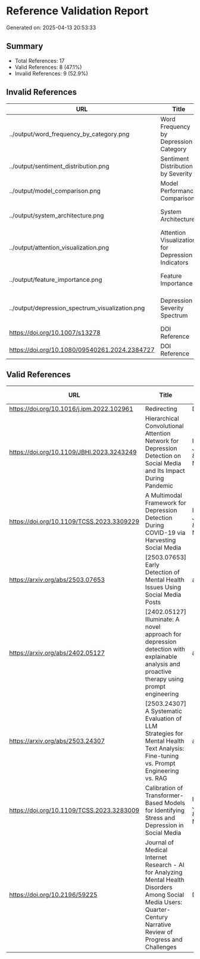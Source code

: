 # Reference Validation Report
Generated on: 2025-04-13 20:53:33

## Summary
- Total References: 17
- Valid References: 8 (47.1%)
- Invalid References: 9 (52.9%)

## Invalid References

| URL | Title | Type | Status | Error |
|-----|-------|------|--------|-------|
| ../output/word_frequency_by_category.png | Word Frequency by Depression Category | Inline | Error | Invalid URL '../output/word_frequency_by_category.png': No scheme supplied. Perhaps you meant https://../output/word_frequency_by_category.png? |
| ../output/sentiment_distribution.png | Sentiment Distribution by Severity | Inline | Error | Invalid URL '../output/sentiment_distribution.png': No scheme supplied. Perhaps you meant https://../output/sentiment_distribution.png? |
| ../output/model_comparison.png | Model Performance Comparison | Inline | Error | Invalid URL '../output/model_comparison.png': No scheme supplied. Perhaps you meant https://../output/model_comparison.png? |
| ../output/system_architecture.png | System Architecture | Inline | Error | Invalid URL '../output/system_architecture.png': No scheme supplied. Perhaps you meant https://../output/system_architecture.png? |
| ../output/attention_visualization.png | Attention Visualization for Depression Indicators | Inline | Error | Invalid URL '../output/attention_visualization.png': No scheme supplied. Perhaps you meant https://../output/attention_visualization.png? |
| ../output/feature_importance.png | Feature Importance | Inline | Error | Invalid URL '../output/feature_importance.png': No scheme supplied. Perhaps you meant https://../output/feature_importance.png? |
| ../output/depression_spectrum_visualization.png | Depression Severity Spectrum | Inline | Error | Invalid URL '../output/depression_spectrum_visualization.png': No scheme supplied. Perhaps you meant https://../output/depression_spectrum_visualization.png? |
| https://doi.org/10.1007/s13278 | DOI Reference | DOI | 404 | HTTP Error: 404 |
| https://doi.org/10.1080/09540261.2024.2384727 | DOI Reference | DOI | 403 | HTTP Error: 403 |

## Valid References

| URL | Title | Type | Response Time (s) |
|-----|-------|------|------------------|
| https://doi.org/10.1016/j.ipm.2022.102961 | Redirecting | DOI | 0.325525 |
| https://doi.org/10.1109/JBHI.2023.3243249 | Hierarchical Convolutional Attention Network for Depression Detection on Social Media and Its Impact During Pandemic | IEEE Journals & Magazine | IEEE Xplore | DOI | 0.311108 |
| https://doi.org/10.1109/TCSS.2023.3309229 | A Multimodal Framework for Depression Detection During COVID-19 via Harvesting Social Media | IEEE Journals & Magazine | IEEE Xplore | DOI | 0.358006 |
| https://arxiv.org/abs/2503.07653 | [2503.07653] Early Detection of Mental Health Issues Using Social Media Posts | arXiv | 0.121214 |
| https://arxiv.org/abs/2402.05127 | [2402.05127] Illuminate: A novel approach for depression detection with explainable analysis and proactive therapy using prompt engineering | arXiv | 0.120522 |
| https://arxiv.org/abs/2503.24307 | [2503.24307] A Systematic Evaluation of LLM Strategies for Mental Health Text Analysis: Fine-tuning vs. Prompt Engineering vs. RAG | arXiv | 0.115006 |
| https://doi.org/10.1109/TCSS.2023.3283009 | Calibration of Transformer-Based Models for Identifying Stress and Depression in Social Media | IEEE Journals & Magazine | IEEE Xplore | DOI | 0.326038 |
| https://doi.org/10.2196/59225 | Journal of Medical Internet Research - AI for Analyzing Mental Health Disorders Among Social Media Users: Quarter-Century Narrative Review of Progress and Challenges | DOI | 0.401193 |
